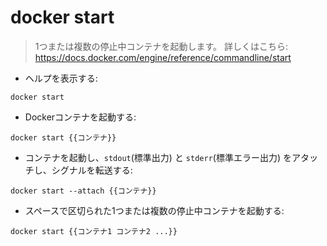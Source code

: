 # docker start

> 1つまたは複数の停止中コンテナを起動します。
> 詳しくはこちら: <https://docs.docker.com/engine/reference/commandline/start>

- ヘルプを表示する:

`docker start`

- Dockerコンテナを起動する:

`docker start {{コンテナ}}`

- コンテナを起動し、`stdout`(標準出力) と `stderr`(標準エラー出力) をアタッチし、シグナルを転送する:

`docker start --attach {{コンテナ}}`

- スペースで区切られた1つまたは複数の停止中コンテナを起動する:

`docker start {{コンテナ1 コンテナ2 ...}}`
